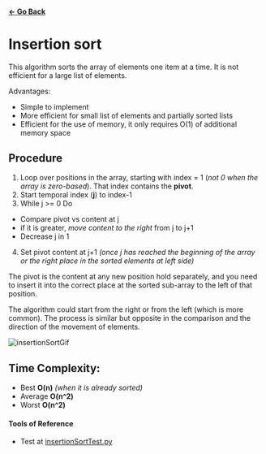 #### [<- Go Back](https://github.com/wdonet/algorithms) ####

# Insertion sort

This algorithm sorts the array of elements one item at a time.  It is not efficient for a large list of elements.

Advantages:

- Simple to implement
- More efficient for small list of elements and partially sorted lists
- Efficient for the use of memory, it only requires O(1) of additional memory space

## Procedure

1. Loop over positions in the array, starting with index = 1 (_not 0 when the array is zero-based_). That index contains the **pivot**.
2. Start temporal index (**j**) to index-1
3. While j >= 0 Do
  + Compare pivot vs content at j
  + if it is greater, _move content to the right_ from j to j+1
  + Decrease j in 1
4. Set pivot content at j+1 _(once j has reached the beginning of the array or the right place in the sorted elements at left side)_

The pivot is the content at any new position hold separately, and you need to insert it into the correct place at the sorted sub-array to the left of that position.

The algorithm could start from the right or from the left (which is more common).  The process is similar but opposite in the comparison and the direction of the movement of elements. 

![insertionSortGif](https://upload.wikimedia.org/wikipedia/commons/9/9c/Insertion-sort-example.gif)

## Time Complexity:

 - Best **O(n)** _(when it is already sorted)_
 - Average **O(n^2)**
 - Worst **O(n^2)**
 
#### Tools of Reference

- Test at [insertionSortTest.py](https://github.com/wdonet/algorithms/blob/master/test/TestInsertionSort.py)
